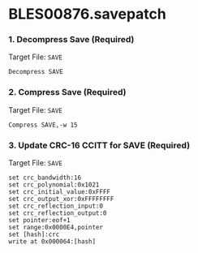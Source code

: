 # BLES00876.savepatch

### 1. Decompress Save (Required)

Target File: `SAVE`

```
Decompress SAVE
```

### 2. Compress Save (Required)

Target File: `SAVE`

```
Compress SAVE,-w 15
```

### 3. Update CRC-16 CCITT for SAVE (Required)

Target File: `SAVE`

```
set crc_bandwidth:16
set crc_polynomial:0x1021
set crc_initial_value:0xFFFF
set crc_output_xor:0xFFFFFFFF
set crc_reflection_input:0
set crc_reflection_output:0
set pointer:eof+1
set range:0x0000E4,pointer
set [hash]:crc
write at 0x000064:[hash]
```

